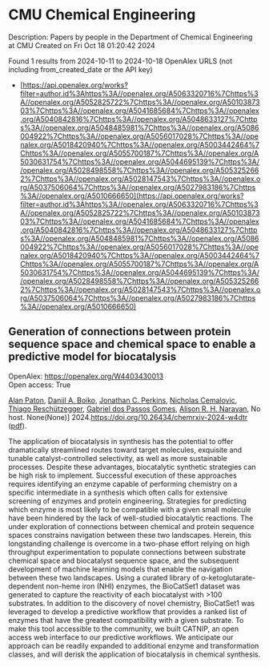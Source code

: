 # CMU Chemical Engineering
Description: Papers by people in the Department of Chemical Engineering at CMU
Created on Fri Oct 18 01:20:42 2024

Found 1 results from 2024-10-11 to 2024-10-18
OpenAlex URLS (not including from_created_date or the API key)
- [https://api.openalex.org/works?filter=author.id%3Ahttps%3A//openalex.org/A5063320716%7Chttps%3A//openalex.org/A5052825722%7Chttps%3A//openalex.org/A5010387303%7Chttps%3A//openalex.org/A5041685684%7Chttps%3A//openalex.org/A5040842816%7Chttps%3A//openalex.org/A5048633127%7Chttps%3A//openalex.org/A5048485981%7Chttps%3A//openalex.org/A5086004922%7Chttps%3A//openalex.org/A5056017028%7Chttps%3A//openalex.org/A5018420940%7Chttps%3A//openalex.org/A5003442464%7Chttps%3A//openalex.org/A5055700187%7Chttps%3A//openalex.org/A5030631754%7Chttps%3A//openalex.org/A5044695139%7Chttps%3A//openalex.org/A5028498558%7Chttps%3A//openalex.org/A5053252662%7Chttps%3A//openalex.org/A5028147543%7Chttps%3A//openalex.org/A5037506064%7Chttps%3A//openalex.org/A5027983186%7Chttps%3A//openalex.org/A5010666650](https://api.openalex.org/works?filter=author.id%3Ahttps%3A//openalex.org/A5063320716%7Chttps%3A//openalex.org/A5052825722%7Chttps%3A//openalex.org/A5010387303%7Chttps%3A//openalex.org/A5041685684%7Chttps%3A//openalex.org/A5040842816%7Chttps%3A//openalex.org/A5048633127%7Chttps%3A//openalex.org/A5048485981%7Chttps%3A//openalex.org/A5086004922%7Chttps%3A//openalex.org/A5056017028%7Chttps%3A//openalex.org/A5018420940%7Chttps%3A//openalex.org/A5003442464%7Chttps%3A//openalex.org/A5055700187%7Chttps%3A//openalex.org/A5030631754%7Chttps%3A//openalex.org/A5044695139%7Chttps%3A//openalex.org/A5028498558%7Chttps%3A//openalex.org/A5053252662%7Chttps%3A//openalex.org/A5028147543%7Chttps%3A//openalex.org/A5037506064%7Chttps%3A//openalex.org/A5027983186%7Chttps%3A//openalex.org/A5010666650)

## Generation of connections between protein sequence space and chemical space to enable a predictive model for biocatalysis   

OpenAlex: https://openalex.org/W4403430013    
Open access: True
    
[Alan Paton](https://openalex.org/A5039244003), [Daniil A. Boiko](https://openalex.org/A5065327102), [Jonathan C. Perkins](https://openalex.org/A5062326194), [Nicholas Cemalovic](https://openalex.org/A5096130111), [Thiago Reschützegger](https://openalex.org/A5081625865), [Gabriel dos Passos Gomes](https://openalex.org/A5048633127), [Alison R. H. Narayan](https://openalex.org/A5002907157), No host. None(None)] 2024.https://doi.org/10.26434/chemrxiv-2024-w4dtr ([pdf](https://chemrxiv.org/engage/api-gateway/chemrxiv/assets/orp/resource/item/670c192f51558a15eff5c275/original/generation-of-connections-between-protein-sequence-space-and-chemical-space-to-enable-a-predictive-model-for-biocatalysis.pdf)).
    
The application of biocatalysis in synthesis has the potential to offer dramatically streamlined routes toward target molecules, exquisite and tunable catalyst-controlled selectivity, as well as more sustainable processes. Despite these advantages, biocatalytic synthetic strategies can be high risk to implement. Successful execution of these approaches requires identifying an enzyme capable of performing chemistry on a specific intermediate in a synthesis which often calls for extensive screening of enzymes and protein engineering. Strategies for predicting which enzyme is most likely to be compatible with a given small molecule have been hindered by the lack of well-studied biocatalytic reactions. The under exploration of connections between chemical and protein sequence spaces constrains navigation between these two landscapes. Herein, this longstanding challenge is overcome in a two-phase effort relying on high throughput experimentation to populate connections between substrate chemical space and biocatalyst sequence space, and the subsequent development of machine learning models that enable the navigation between these two landscapes. Using a curated library of α-ketoglutarate-dependent non-heme iron (NHI) enzymes, the BioCatSet1 dataset was generated to capture the reactivity of each biocatalyst with >100 substrates. In addition to the discovery of novel chemistry, BioCatSet1 was leveraged to develop a predictive workflow that provides a ranked list of enzymes that have the greatest compatibility with a given substrate. To make this tool accessible to the community, we built CATNIP, an open access web interface to our predictive workflows. We anticipate our approach can be readily expanded to additional enzyme and transformation classes, and will derisk the application of biocatalysis in chemical synthesis.    

    
